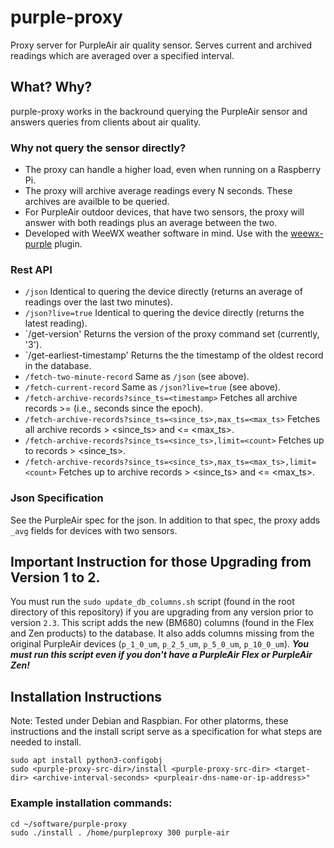 # purple-proxy
Proxy server for PurpleAir air quality sensor.  Serves current and archived readings which are averaged over a specified interval.

## What? Why?

purple-proxy works in the backround querying the PurpleAir sensor and answers queries from clients about air quality.

### Why not query the sensor directly?
* The proxy can handle a higher load, even when running on a Raspberry Pi.
* The proxy will archive average readings every N seconds.  These archives are availble to be queried.
* For PurpleAir outdoor devices, that have two sensors, the proxy will answer with both readings plus an average between the two.
* Developed with WeeWX weather software in mind. Use with the [weewx-purple](https://github.com/chaunceygardiner/weewx-purple)
  plugin.

### Rest API
* `/json` Identical to quering the device directly (returns an average of readings over the last two minutes).
* `/json?live=true` Identical to quering the device directly (returns the latest reading).
* `/get-version' Returns the version of the proxy command set (currently, '3').
* `/get-earliest-timestamp' Returns the the timestamp of the oldest record in the database.
* `/fetch-two-minute-record` Same as `/json` (see above).
* `/fetch-current-record` Same as `/json?live=true` (see above).
* `/fetch-archive-records?since_ts=<timestamp>` Fetches all archive records >= <timestamp> (i.e., seconds since the epoch).
* `/fetch-archive-records?since_ts=<since_ts>,max_ts=<max_ts>` Fetches all archive records > <since_ts> and <= <max_ts>.
* `/fetch-archive-records?since_ts=<since_ts>,limit=<count>` Fetches up to <count> records  > <since_ts>.
* `/fetch-archive-records?since_ts=<since_ts>,max_ts=<max_ts>,limit=<count>` Fetches up to <count> archive records > <since_ts> and <= <max_ts>.

### Json Specification
See the PurpleAir spec for the json.  In addition to that spec, the proxy adds `_avg` fields for devices with two sensors.

## Important Instruction for those Upgrading from Version 1 to 2.

You must run the `sudo update_db_columns.sh` script (found in the root directory of this repository) if you are upgrading
from any version prior to version `2.3`.  This script adds the new (BM680) columns (found in the Flex and Zen products) to the database.
It also adds columns missing from the original PurpleAir devices (`p_1_0_um`, `p_2_5_um`, `p_5_0_um`, `p_10_0_um`).
***You must run this script  even if you don't have a PurpleAir Flex or PurpleAir Zen!***

## Installation Instructions

Note: Tested under Debian and Raspbian.  For other platorms,
these instructions and the install script serve as a specification
for what steps are needed to install.

```
sudo apt install python3-configobj
sudo <purple-proxy-src-dir>/install <purple-proxy-src-dir> <target-dir> <archive-interval-seconds> <purpleair-dns-name-or-ip-address>"
```

### Example installation commands:
```
cd ~/software/purple-proxy
sudo ./install . /home/purpleproxy 300 purple-air
```
